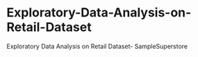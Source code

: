 # Exploratory-Data-Analysis-on-Retail-Dataset
Exploratory Data Analysis on  Retail Dataset- SampleSuperstore
